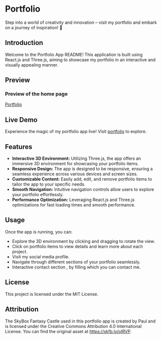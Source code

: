 # Portfolio

Step into a world of creativity and innovation – visit my portfolio and embark on a journey of inspiration! 🚀

## Introduction

Welcome to the Portfolio App README! This application is built using React.js and Three.js, aiming to showcase my portfolio in an interactive and visually appealing manner.


## Preview
### Preview of the home page
[Portfolio](/public/portfolio.png)


## Live Demo
Experience the magic of my portfolio app live! Visit [portfolio](https://example.com) to explore.

## Features
- **Interactive 3D Environment:** Utilizing Three.js, the app offers an immersive 3D environment for showcasing your portfolio items.
- **Responsive Design:** The app is designed to be responsive, ensuring a seamless experience across various devices and screen sizes.
- **Customizable Content:** Easily add, edit, and remove portfolio items to tailor the app to your specific needs.
- **Smooth Navigation:** Intuitive navigation controls allow users to explore your portfolio effortlessly.
- **Performance Optimization:** Leveraging React.js and Three.js optimizations for fast loading times and smooth performance.

## Usage
Once the app is running, you can:
- Explore the 3D environment by clicking and dragging to rotate the view.
- Click on portfolio items to view details and learn more about each project.
- Visit my social media profile.
- Navigate through different sections of your portfolio seamlessly.
- Interactive contact section , by filling which you can contact me.

## License
This project is licensed under the MIT License.



## Attribution
The SkyBox Fantasy Castle used in this portfolio app is created by Paul and is licensed under the Creative Commons Attribution 4.0 International License. You can find the original asset at https://skfb.ly/oIRVP.
